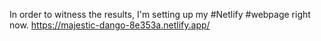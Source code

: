 In order to witness the results, I'm setting up my #Netlify #webpage right now.  https://majestic-dango-8e353a.netlify.app/
